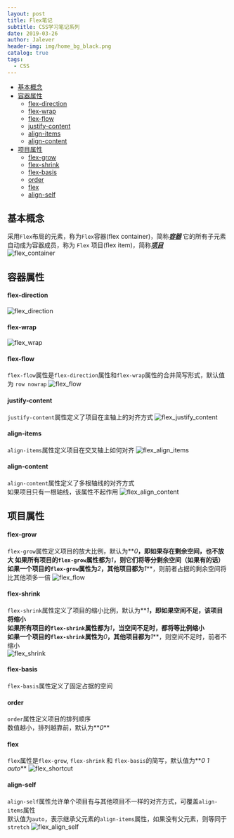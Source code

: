 ```yaml
---
layout: post
title: Flex笔记
subtitle: CSS学习笔记系列
date: 2019-03-26
author: Jalever
header-img: img/home_bg_black.png
catalog: true
tags:
  - CSS
---
```

- [基本概念](#%E5%9F%BA%E6%9C%AC%E6%A6%82%E5%BF%B5)
- [容器属性](#%E5%AE%B9%E5%99%A8%E5%B1%9E%E6%80%A7)
    - [flex-direction](#flex-direction)
    - [flex-wrap](#flex-wrap)
    - [flex-flow](#flex-flow)
    - [justify-content](#justify-content)
    - [align-items](#align-items)
    - [align-content](#align-content)
- [项目属性](#%E9%A1%B9%E7%9B%AE%E5%B1%9E%E6%80%A7)
    - [flex-grow](#flex-grow)
    - [flex-shrink](#flex-shrink)
    - [flex-basis](#flex-basis)
    - [order](#order)
    - [flex](#flex)
    - [align-self](#align-self)

## 基本概念

采用`Flex`布局的元素，称为`Flex`容器&#40;flex container&#41;，简称<ins>**_容器_**</ins>
它的所有子元素自动成为容器成员，称为 `Flex` 项目&#40;flex item&#41;，简称<ins>**_项目_**</ins><br/>
![flex_container](https://github.com/Jalever/jalever.github.io/blob/master/img/post_20190326_flex_container.png)

## 容器属性

#### flex-direction


![flex_direction](https://github.com/Jalever/jalever.github.io/blob/master/img/post_20190326_flex_direction.png)

#### flex-wrap

![flex_wrap](https://github.com/Jalever/jalever.github.io/blob/master/img/post_20190326_flex_wrap.png)

#### flex-flow

`flex-flow`属性是`flex-direction`属性和`flex-wrap`属性的合并简写形式，默认值为 `row nowrap`
![flex_flow](https://github.com/Jalever/jalever.github.io/blob/master/img/post_20190326_flex_flow.png)

#### justify-content

`justify-content`属性定义了项目在主轴上的对齐方式
![flex_justify_content](https://github.com/Jalever/jalever.github.io/blob/master/img/post_20190326_flex_justify_content.png)

#### align-items

`align-items`属性定义项目在交叉轴上如何对齐
![flex_align_items](https://github.com/Jalever/jalever.github.io/blob/master/img/post_20190326_flex_align_items.png)

#### align-content

`align-content`属性定义了多根轴线的对齐方式<br/>
如果项目只有一根轴线，该属性不起作用
![flex_align_content](https://github.com/Jalever/jalever.github.io/blob/master/img/post_20190326_flex_align_content.png)

## 项目属性

#### flex-grow

`flex-grow`属性定义项目的放大比例，默认为**_0_**，即如果存在剩余空间，也不放大
如果所有项目的`flex-grow`属性都为**_1_**，则它们将等分剩余空间（如果有的话）
如果一个项目的`flex-grow`属性为**_2_**，其他项目都为**_1_**，则前者占据的剩余空间将比其他项多一倍
![flex_flow](https://github.com/Jalever/jalever.github.io/blob/master/img/post_20190326_flex_flow.png)

#### flex-shrink

`flex-shrink`属性定义了项目的缩小比例，默认为**_1_**，即如果空间不足，该项目将缩小<br/>
如果所有项目的`flex-shrink`属性都为**_1_**，当空间不足时，都将等比例缩小<br/>
如果一个项目的`flex-shrink`属性为**_0_**，其他项目都为**_1_**，则空间不足时，前者不缩小<br/>
![flex_shrink](https://github.com/Jalever/jalever.github.io/blob/master/img/post_20190326_flex_shrink.png)

#### flex-basis

`flex-basis`属性定义了固定占据的空间

#### order

`order`属性定义项目的排列顺序<br/>
数值越小，排列越靠前，默认为**_0_**

#### flex

`flex`属性是`flex-grow`, `flex-shrink` 和 `flex-basis`的简写，默认值为**_0&#32;1&#32;auto_**
![flex_shortcut](https://github.com/Jalever/jalever.github.io/blob/master/img/post_20190326_flex_shortcut.png)

#### align-self

`align-self`属性允许单个项目有与其他项目不一样的对齐方式，可覆盖`align-items`属性<br/>
默认值为`auto`，表示继承父元素的`align-items`属性，如果没有父元素，则等同于`stretch`
![flex_align_self](https://github.com/Jalever/jalever.github.io/blob/master/img/post_20190326_flex_align_self.png)
